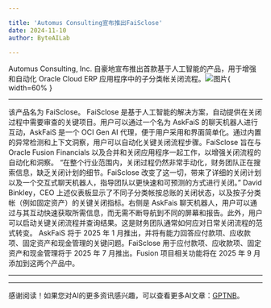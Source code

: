 ```yaml
---

title: 'Automus Consulting宣布推出FaiSclose'
date: 2024-11-10
author: ByteAILab

---
```


Automus Consulting, Inc. 自豪地宣布推出首款基于人工智能的产品，用于增强和自动化 Oracle Cloud ERP 应用程序中的子分类帐关闭流程。![图片](https://ai-techpark.com/wp-content/uploads/2024/11/Automus-960x540.jpg){ width=60% }

---
该产品名为 FaiSclose。
FaiSclose 是基于人工智能的解决方案，自动提供在关闭过程中需要审查的关键项目。用户可以通过一个名为 AskFaiS 的聊天机器人进行互动，AskFaiS 是一个 OCI Gen AI 代理，便于用户采用和界面简单化。通过内置的异常检测和上下文洞察，用户可以自动化关键关闭流程步骤。FaiSclose 旨在与 Oracle Fusion Financials 以及合并和关闭应用程序一起工作，以增强关闭流程的自动化和洞察。
“在整个行业范围内，关闭过程仍然非常手动化，财务团队正在搜索信息，缺乏关闭计划的细节。FaiSclose 改变了这一切，带来了详细的关闭计划以及一个交互式聊天机器人，指导团队以更快速和可预测的方式进行关闭。” David Binkley，CEO
上述仪表板显示了不同子分类帐按总账的关闭状态，以及按子分类帐（例如固定资产）的关键关闭指标。右侧是 AskFais 聊天机器人，用户可以通过与其互动快速获取所需信息，而无需不断导航到不同的屏幕和报告。此外，用户可以启动关键关闭流程并查询结果。这是财务团队通常如何应对日常关闭流程的范式转变。
AskFaiS 将于 2025 年 1 月推出，并将有能力回答应付款项、应收款项、固定资产和现金管理的关键问题。FaiSclose 用于应付款项、应收款项、固定资产和现金管理将于 2025 年 7 月推出。Fusion 项目相关功能将在 2025 年 9 月添加到这两个产品中。


---
---
感谢阅读！如果您对AI的更多资讯感兴趣，可以查看更多AI文章：[GPTNB](https://gptnb.com)。